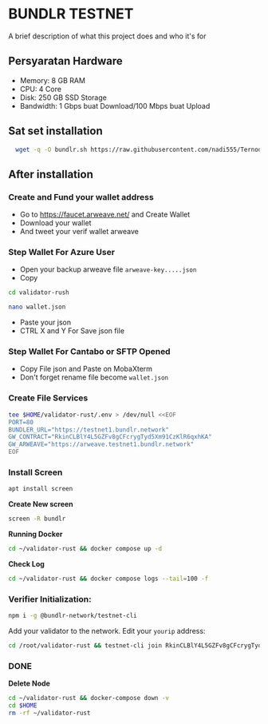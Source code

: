 
# BUNDLR TESTNET

A brief description of what this project does and who it's for


## Persyaratan Hardware

- Memory: 8 GB RAM
- CPU: 4 Core
- Disk: 250 GB SSD Storage
- Bandwidth: 1 Gbps buat Download/100 Mbps buat Upload

## Sat set installation
```bash
  wget -q -O bundlr.sh https://raw.githubusercontent.com/nadi555/Ternode/main/bundlr/bundlr.sh && chmod +x bundlr.sh && sudo /bin/bash bundlr.sh
```

## After installation
### Create and Fund your wallet address
- Go to https://faucet.arweave.net/ and Create Wallet 
- Download your wallet
- And tweet your verif wallet arweave

### Step Wallet For Azure User
- Open your backup arweave file `arweave-key.....json`
- Copy 

```bash
cd validator-rush 
```

```bash
nano wallet.json 
```

- Paste your json
- CTRL X and Y For Save json file

### Step Wallet For Cantabo or SFTP Opened
- Copy File json and Paste on MobaXterm 
- Don't forget rename file become ``wallet.json``

### Create File Services

```bash
tee $HOME/validator-rust/.env > /dev/null <<EOF
PORT=80
BUNDLER_URL="https://testnet1.bundlr.network"
GW_CONTRACT="RkinCLBlY4L5GZFv8gCFcrygTyd5Xm91CzKlR6qxhKA"
GW_ARWEAVE="https://arweave.testnet1.bundlr.network"
EOF
```

### Install Screen

```bash
apt install screen 
```

**Create New screen**

```bash
screen -R bundlr 
```

**Running Docker**

```bash
cd ~/validator-rust && docker compose up -d
```

**Check Log**

```bash
cd ~/validator-rust && docker compose logs --tail=100 -f
```

### Verifier Initialization:

```bash
npm i -g @bundlr-network/testnet-cli
```

Add your validator to the network. Edit your `yourip` address:

```bash
cd /root/validator-rust && testnet-cli join RkinCLBlY4L5GZFv8gCFcrygTyd5Xm91CzKlR6qxhKA -w wallet.json -u "http://ipkowe:80" -s 25000000000000 
```

### DONE

**Delete Node**

```bash
cd ~/validator-rust && docker-compose down -v
cd $HOME
rm -rf ~/validator-rust
```
